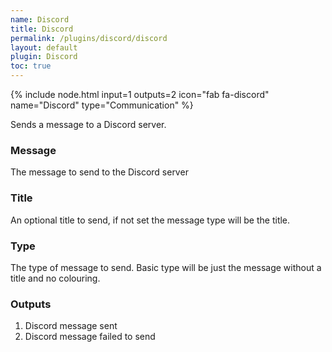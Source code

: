 ```yaml
---
name: Discord
title: Discord
permalink: /plugins/discord/discord
layout: default
plugin: Discord
toc: true
---
```


{% include node.html input=1 outputs=2 icon="fab fa-discord" name="Discord" type="Communication" %}

Sends a message to a Discord server.

### Message
The message to send to the Discord server

### Title
An optional title to send, if not set the message type will be the title.

### Type
The type of message to send.  Basic type will be just the message without a title and no colouring.


### Outputs
1. Discord message sent
2. Discord message failed to send